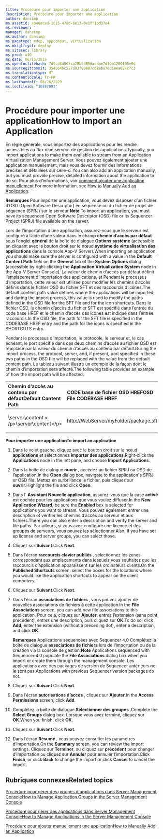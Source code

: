 ```yaml
---
title: Procédure pour importer une application
description: Procédure pour importer une application
author: dansimp
ms.assetid: ab40acad-1025-478d-8e13-0e1ff1bd37e4
ms.reviewer: ''
manager: dansimp
ms.author: dansimp
ms.pagetype: mdop, appcompat, virtualization
ms.mktglfcycl: deploy
ms.sitesec: library
ms.prod: w10
ms.date: 06/16/2016
ms.openlocfilehash: 7d9cd6d065ca28b5d856acdae7d10a1280105e9d
ms.sourcegitcommit: 354664bc527d93f80687cd2eba70d1eea024c7c3
ms.translationtype: MT
ms.contentlocale: fr-FR
ms.lasthandoff: 06/26/2020
ms.locfileid: "10807093"
---
```

# <span data-ttu-id="b491a-103">Procédure pour importer une application</span><span class="sxs-lookup"><span data-stu-id="b491a-103">How to Import an Application</span></span>


<span data-ttu-id="b491a-104">En règle générale, vous importez des applications pour les rendre accessibles au flux d’un serveur de gestion des applications.</span><span class="sxs-lookup"><span data-stu-id="b491a-104">Typically, you import applications to make them available to stream from an Application Virtualization Management Server.</span></span> <span data-ttu-id="b491a-105">Vous pouvez également ajouter une application manuellement, mais vous devez fournir des informations précises et détaillées sur celle-ci.</span><span class="sxs-lookup"><span data-stu-id="b491a-105">You can also add an application manually, but you must provide precise, detailed information about the application to do so.</span></span> <span data-ttu-id="b491a-106">Pour plus d’informations, voir [comment ajouter une application manuellement](how-to-manually-add-an-application.md).</span><span class="sxs-lookup"><span data-stu-id="b491a-106">For more information, see [How to Manually Add an Application](how-to-manually-add-an-application.md).</span></span>

<span data-ttu-id="b491a-107">**Remarques**  Pour importer une application, vous devez disposer d’un fichier d’OSD (Open Software Descriptor) en séquence ou du fichier de projet de séquence (SPRJ) sur le serveur.</span><span class="sxs-lookup"><span data-stu-id="b491a-107">**Note** To import an application, you must have its sequenced Open Software Descriptor (OSD) file or its Sequencer Project (SPRJ) file available on the server.</span></span>

 

<span data-ttu-id="b491a-108">Lors de l’importation d’une application, assurez-vous que le serveur est configuré à l’aide d’une valeur dans le champ **chemin d’accès par défaut** sous l’onglet **général** de la boîte de dialogue **Options système** (accessible en cliquant avec le bouton droit sur le nœud **système de virtualisation des applications** dans la console App-V Server).</span><span class="sxs-lookup"><span data-stu-id="b491a-108">When importing an application, you should make sure the server is configured with a value in the **Default Content Path** field on the **General** tab of the **System Options** dialog (accessible by right-clicking the **Application Virtualization System** node in the App-V Server Console).</span></span> <span data-ttu-id="b491a-109">La valeur de chemin d’accès par défaut définit l’emplacement d’importation des applications, et Pendant le processus d’importation, cette valeur est utilisée pour modifier les chemins d’accès définis dans le fichier OSD du fichier SFT et des raccourcis d’icônes.</span><span class="sxs-lookup"><span data-stu-id="b491a-109">The default content path value defines where the applications will be imported, and during the import process, this value is used to modify the paths defined in the OSD file for the SFT file and for the icon shortcuts.</span></span> <span data-ttu-id="b491a-110">Dans le fichier OSD, le chemin d’accès du fichier SFT est spécifié dans l’entrée du code base HREF et le chemin d’accès des icônes est indiqué dans l’entrée raccourcis.</span><span class="sxs-lookup"><span data-stu-id="b491a-110">In the OSD file, the path for the SFT file is specified in the CODEBASE HREF entry and the path for the icons is specified in the SHORTCUTS entry.</span></span>

<span data-ttu-id="b491a-111">Pendant le processus d’importation, le protocole, le serveur et, le cas échéant, le port spécifié dans ces deux chemins d’accès au fichier OSD est remplacé par la valeur du chemin d’accès au contenu par défaut.</span><span class="sxs-lookup"><span data-stu-id="b491a-111">During the import process, the protocol, server, and, if present, port specified in these two paths in the OSD file will be replaced with the value from the default content path.</span></span> <span data-ttu-id="b491a-112">Le tableau suivant illustre un exemple de la façon dont le chemin d’importation sera affecté.</span><span class="sxs-lookup"><span data-stu-id="b491a-112">The following table provides an example of how the import path will be affected.</span></span>

<table>
<colgroup>
<col width="33%" />
<col width="33%" />
<col width="33%" />
</colgroup>
<thead>
<tr class="header">
<th align="left"><span data-ttu-id="b491a-113">Chemin d’accès au contenu par défaut</span><span class="sxs-lookup"><span data-stu-id="b491a-113">Default Content Path</span></span></th>
<th align="left"><span data-ttu-id="b491a-114">CODE base de fichier OSD HREF</span><span class="sxs-lookup"><span data-stu-id="b491a-114">OSD File CODEBASE HREF</span></span></th>
<th align="left"><span data-ttu-id="b491a-115">Valeur résultante</span><span class="sxs-lookup"><span data-stu-id="b491a-115">Resulting Value</span></span></th>
</tr>
</thead>
<tbody>
<tr class="odd">
<td align="left"><p><span data-ttu-id="b491a-116">\server\content &lt; /p&gt;</span><span class="sxs-lookup"><span data-stu-id="b491a-116">\server\content&lt;/p&gt;</span></span></td>
<td align="left"><p><a href="http://WebServer/myFolder/package.sft" data-raw-source="http://WebServer/myFolder/package.sft">http://WebServer/myFolder/package.sft</a></p></td>
<td align="left"><p><span data-ttu-id="b491a-117">\server\content\myFolder\package.sft</span><span class="sxs-lookup"><span data-stu-id="b491a-117">\server\content\myFolder\package.sft</span></span></p></td>
</tr>
</tbody>
</table>

 

**<span data-ttu-id="b491a-118">Pour importer une application</span><span class="sxs-lookup"><span data-stu-id="b491a-118">To import an application</span></span>**

1.  <span data-ttu-id="b491a-119">Dans le volet gauche, cliquez avec le bouton droit sur le nœud **applications** et sélectionnez **importer des applications**.</span><span class="sxs-lookup"><span data-stu-id="b491a-119">Right-click the **Applications** node in the left pane, and choose **Import Applications**.</span></span>

2.  <span data-ttu-id="b491a-120">Dans la boîte de dialogue **ouvrir** , accédez au fichier SPRJ ou OSD de l’application.</span><span class="sxs-lookup"><span data-stu-id="b491a-120">In the **Open** dialog box, navigate to the application's SPRJ or OSD file.</span></span> <span data-ttu-id="b491a-121">Mettez en surbrillance le fichier, puis cliquez sur **ouvrir**.</span><span class="sxs-lookup"><span data-stu-id="b491a-121">Highlight the file and click **Open**.</span></span>

3.  <span data-ttu-id="b491a-122">Dans l' **Assistant Nouvelle application**, assurez-vous que la case **activé** est cochée pour les applications que vous voulez diffuser.</span><span class="sxs-lookup"><span data-stu-id="b491a-122">In the **New Application Wizard**, be sure the **Enabled** box is selected for applications you want to stream.</span></span> <span data-ttu-id="b491a-123">Vous pouvez également entrer une description et vérifier les chemins d’accès au serveur et aux fichiers.</span><span class="sxs-lookup"><span data-stu-id="b491a-123">There you can also enter a description and verify the server and file paths.</span></span> <span data-ttu-id="b491a-124">Par ailleurs, si vous avez configuré une licence et des groupes de serveurs, vous pouvez les sélectionner.</span><span class="sxs-lookup"><span data-stu-id="b491a-124">Also, if you have set up license and server groups, you can select those.</span></span>

4.  <span data-ttu-id="b491a-125">Cliquez sur **Suivant**.</span><span class="sxs-lookup"><span data-stu-id="b491a-125">Click **Next**.</span></span>

5.  <span data-ttu-id="b491a-126">Dans l’écran **raccourcis clavier publiés** , sélectionnez les zones correspondant aux emplacements dans lesquels vous souhaitez que les raccourcis d’application apparaissent sur les ordinateurs clients.</span><span class="sxs-lookup"><span data-stu-id="b491a-126">On the **Published Shortcuts** screen, select the boxes for the locations where you would like the application shortcuts to appear on the client computers.</span></span>

6.  <span data-ttu-id="b491a-127">Cliquez sur **Suivant**.</span><span class="sxs-lookup"><span data-stu-id="b491a-127">Click **Next**.</span></span>

7.  <span data-ttu-id="b491a-128">Dans l’écran **associations de fichiers** , vous pouvez ajouter de nouvelles associations de fichiers à cette application.</span><span class="sxs-lookup"><span data-stu-id="b491a-128">In the **File Associations** screen, you can add new file associations to this application.</span></span> <span data-ttu-id="b491a-129">Pour cela, cliquez sur **Ajouter**, entrez l’extension (sans point précédent), entrez une description, puis cliquez sur **OK**.</span><span class="sxs-lookup"><span data-stu-id="b491a-129">To do so, click **Add**, enter the extension (without a preceding dot), enter a description, and click **OK**.</span></span>

    <span data-ttu-id="b491a-130">**Remarques**  Applications séquencées avec Sequencer 4,0 Complétez la boîte de dialogue **associations de fichiers** lors de l’importation ou de la création via la console de gestion.</span><span class="sxs-lookup"><span data-stu-id="b491a-130">**Note** Applications sequenced with Sequencer 4.0 populate the **File Associations** dialog box when you import or create them through the management console.</span></span> <span data-ttu-id="b491a-131">Les applications avec des packages de version de Sequencer antérieurs ne le sont pas.</span><span class="sxs-lookup"><span data-stu-id="b491a-131">Applications with previous Sequencer version packages do not.</span></span>

     

8.  <span data-ttu-id="b491a-132">Cliquez sur **Suivant**.</span><span class="sxs-lookup"><span data-stu-id="b491a-132">Click **Next**.</span></span>

9.  <span data-ttu-id="b491a-133">Dans l’écran **autorisations d’accès** , cliquez sur **Ajouter**.</span><span class="sxs-lookup"><span data-stu-id="b491a-133">In the **Access Permissions** screen, click **Add**.</span></span>

10. <span data-ttu-id="b491a-134">Complétez la boîte de dialogue **Sélectionner des groupes** .</span><span class="sxs-lookup"><span data-stu-id="b491a-134">Complete the **Select Groups** dialog box.</span></span> <span data-ttu-id="b491a-135">Lorsque vous avez terminé, cliquez sur **OK**.</span><span class="sxs-lookup"><span data-stu-id="b491a-135">When you finish, click **OK**.</span></span>

11. <span data-ttu-id="b491a-136">Cliquez sur **Suivant**.</span><span class="sxs-lookup"><span data-stu-id="b491a-136">Click **Next**.</span></span>

12. <span data-ttu-id="b491a-137">Dans l’écran **Résumé** , vous pouvez consulter les paramètres d’importation.</span><span class="sxs-lookup"><span data-stu-id="b491a-137">On the **Summary** screen, you can review the import settings.</span></span> <span data-ttu-id="b491a-138">Cliquez sur **Terminer**, ou cliquez sur **précédent** pour changer d’importation ou cliquez sur **Annuler** pour annuler l’importation.</span><span class="sxs-lookup"><span data-stu-id="b491a-138">Click **Finish**, or click **Back** to change the import or click **Cancel** to cancel the import.</span></span>

## <span data-ttu-id="b491a-139">Rubriques connexes</span><span class="sxs-lookup"><span data-stu-id="b491a-139">Related topics</span></span>


[<span data-ttu-id="b491a-140">Procédure pour gérer des groupes d'applications dans Server Management Console</span><span class="sxs-lookup"><span data-stu-id="b491a-140">How to Manage Application Groups in the Server Management Console</span></span>](how-to-manage-application-groups-in-the-server-management-console.md)

[<span data-ttu-id="b491a-141">Procédure pour gérer des applications dans Server Management Console</span><span class="sxs-lookup"><span data-stu-id="b491a-141">How to Manage Applications in the Server Management Console</span></span>](how-to-manage-applications-in-the-server-management-console.md)

[<span data-ttu-id="b491a-142">Procédure pour ajouter manuellement une application</span><span class="sxs-lookup"><span data-stu-id="b491a-142">How to Manually Add an Application</span></span>](how-to-manually-add-an-application.md)

 

 





